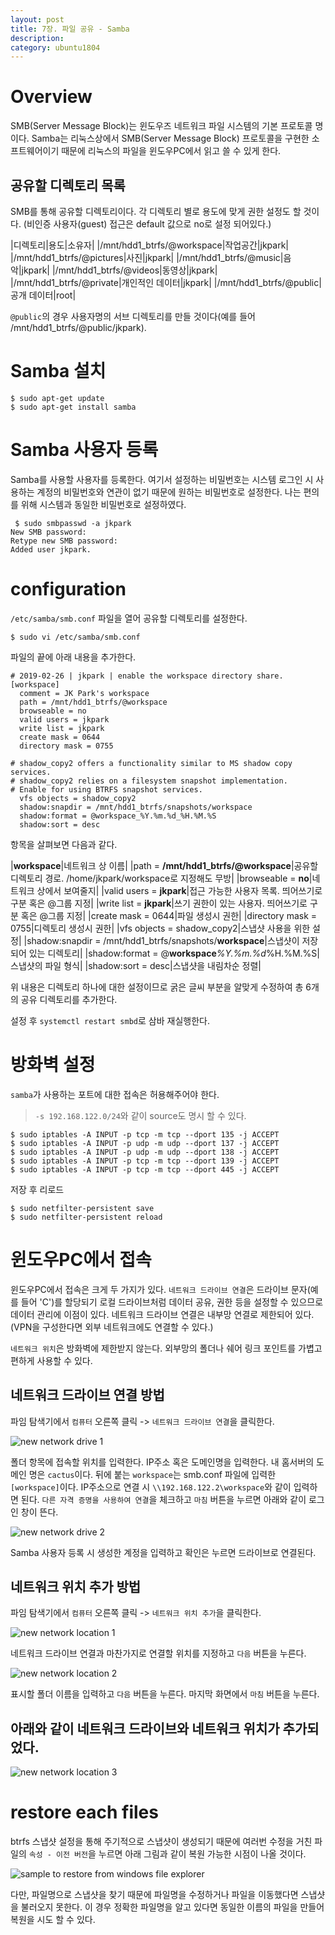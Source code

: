 ```yaml
---
layout: post
title: 7장. 파일 공유 - Samba
description:
category: ubuntu1804
---
```


# Overview

SMB(Server Message Block)는 윈도우즈 네트워크 파일 시스템의 기본 프로토콜 명이다. Samba는 리눅스상에서 SMB(Server Message Block) 프로토콜을 구현한 소프트웨어이기 때문에 리눅스의 파일을 윈도우PC에서 읽고 쓸 수 있게 한다.

## 공유할 디렉토리 목록

SMB를 통해 공유할 디렉토리이다. 각 디렉토리 별로 용도에 맞게 권한 설정도 할 것이다. (비인증 사용자(guest) 접근은 default 값으로 no로 설정 되어있다.)

|디렉토리|용도|소유자|
|/mnt/hdd1_btrfs/@workspace|작업공간|jkpark|
|/mnt/hdd1_btrfs/@pictures|사진|jkpark|
|/mnt/hdd1_btrfs/@music|음악|jkpark|
|/mnt/hdd1_btrfs/@videos|동영상|jkpark|
|/mnt/hdd1_btrfs/@private|개인적인 데이터|jkpark|
|/mnt/hdd1_btrfs/@public|공개 데이터|root|

`@public`의 경우 사용자명의 서브 디렉토리를 만들 것이다(예를 들어 /mnt/hdd1_btrfs/@public/jkpark).

# Samba 설치

```
$ sudo apt-get update
$ sudo apt-get install samba
```

# Samba 사용자 등록

Samba를 사용할 사용자를 등록한다. 여기서 설정하는 비밀번호는 시스템 로그인 시 사용하는 계정의 비밀번호와 연관이 없기 때문에 원하는 비밀번호로 설정한다. 나는 편의를 위해 시스템과 동일한 비밀번호로 설정하였다.

```
 $ sudo smbpasswd -a jkpark
New SMB password:
Retype new SMB password:
Added user jkpark.
```

# configuration

`/etc/samba/smb.conf` 파일을 열어 공유할 디렉토리를 설정한다.

```
$ sudo vi /etc/samba/smb.conf
```

파일의 끝에 아래 내용을 추가한다. 

```
# 2019-02-26 | jkpark | enable the workspace directory share.
[workspace]
  comment = JK Park's workspace
  path = /mnt/hdd1_btrfs/@workspace
  browseable = no
  valid users = jkpark
  write list = jkpark
  create mask = 0644
  directory mask = 0755

# shadow_copy2 offers a functionality similar to MS shadow copy services.
# shadow_copy2 relies on a filesystem snapshot implementation.
# Enable for using BTRFS snapshot services.
  vfs objects = shadow_copy2
  shadow:snapdir = /mnt/hdd1_btrfs/snapshots/workspace
  shadow:format = @workspace_%Y.%m.%d_%H.%M.%S
  shadow:sort = desc
```

항목을 살펴보면 다음과 같다.

|**workspace**|네트워크 상 이름|
|path = **/mnt/hdd1_btrfs/@workspace**|공유할 디렉토리 경로. /home/jkpark/workspace로 지정해도 무방|
|browseable = **no**|네트워크 상에서 보여줄지|
|valid users = **jkpark**|접근 가능한 사용자 목록. 띄어쓰기로 구분 혹은 @그룹 지정|
|write list = **jkpark**|쓰기 권한이 있는 사용자. 띄어쓰기로 구분 혹은 @그룹 지정|
|create mask = 0644|파일 생성시 권한|
|directory mask = 0755|디렉토리 생성시 권한|
|vfs objects = shadow_copy2|스냅샷 사용을 위한 설정|
|shadow:snapdir = /mnt/hdd1_btrfs/snapshots/**workspace**|스냅샷이 저장되어 있는 디렉토리|
|shadow:format = @**workspace**_%Y.%m.%d_%H.%M.%S|스냅샷의 파일 형식|
|shadow:sort = desc|스냅샷을 내림차순 정렬|

위 내용은 디렉토리 하나에 대한 설정이므로 굵은 글씨 부분을 알맞게 수정하여 총 6개의 공유 디렉토리를 추가한다. 


설정 후 `systemctl restart smbd`로 삼바 재실행한다.

# 방화벽 설정

`samba`가 사용하는 포트에 대한 접속은 허용해주어야 한다. 

> `-s 192.168.122.0/24`와 같이 source도 명시 할 수 있다.

```
$ sudo iptables -A INPUT -p tcp -m tcp --dport 135 -j ACCEPT
$ sudo iptables -A INPUT -p udp -m udp --dport 137 -j ACCEPT
$ sudo iptables -A INPUT -p udp -m udp --dport 138 -j ACCEPT
$ sudo iptables -A INPUT -p tcp -m tcp --dport 139 -j ACCEPT
$ sudo iptables -A INPUT -p tcp -m tcp --dport 445 -j ACCEPT
```

저장 후 리로드

```
$ sudo netfilter-persistent save
$ sudo netfilter-persistent reload
```

# 윈도우PC에서 접속

윈도우PC에서 접속은 크게 두 가지가 있다. `네트워크 드라이브 연결`은 드라이브 문자(예를 들어 'C')를 할당되기 로컬 드라이브처럼 데이터 공유, 권한 등을 설정할 수 있으므로 데이터 관리에 이점이 있다. 네트워크 드라이브 연결은 내부망 연결로 제한되어 있다. (VPN을 구성한다면 외부 네트워크에도 연결할 수 있다.)

`네트워크 위치`은 방화벽에 제한받지 않는다. 외부망의 폴더나 쉐어 링크 포인트를 가볍고 편하게 사용할 수 있다.

## 네트워크 드라이브 연결 방법

파임 탐색기에서 `컴퓨터` 오른쪽 클릭 -> `네트워크 드라이브 연결`을 클릭한다.

![new network drive 1](/images/ubuntu1804/samba/networkdrive1.png)

폴더 항목에 접속할 위치를 입력한다. IP주소 혹은 도메인명을 입력한다. 내 홈서버의 도메인 명은 `cactus`이다. 뒤에 붙는 `workspace`는 smb.conf 파일에 입력한 `[workspace]`이다. IP주소으로 연결 시 `\\192.168.122.2\workspace`와 같이 입력하면 된다. `다른 자격 증명을 사용하여 연결`을 체크하고 `마침` 버튼을 누르면 아래와 같이 로그인 창이 뜬다.

![new network drive 2](/images/ubuntu1804/samba/networkdrive2.png)

Samba 사용자 등록 시 생성한 계정을 입력하고 확인은 누르면 드라이브로 연결된다.

## 네트워크 위치 추가 방법


파임 탐색기에서 `컴퓨터` 오른쪽 클릭 -> `네트워크 위치 추가`을 클릭한다.

![new network location 1](/images/ubuntu1804/samba/networklocation1.png)

네트워크 드라이브 연결과 마찬가지로 연결할 위치를 지정하고 `다음` 버튼을 누른다.

![new network location 2](/images/ubuntu1804/samba/networklocation2.png)

표시할 폴더 이름을 입력하고 `다음` 버튼을 누른다. 마지막 화면에서 `마침` 버튼을 누른다.

## 아래와 같이 네트워크 드라이브와 네트워크 위치가 추가되었다.

![new network location 3](/images/ubuntu1804/samba/networklocation3.png)

# restore each files

btrfs 스냅샷 설정을 통해 주기적으로 스냅샷이 생성되기 때문에 여러번 수정을 거친 파일의 `속성 - 이전 버전`을 누르면 아래 그림과 같이 복원 가능한 시점이 나올 것이다.

![sample to restore from windows file explorer](/images/ubuntu1804/btrfs/00.png)

다만, 파일명으로 스냅샷을 찾기 때문에 파일명을 수정하거나 파일을 이동했다면 스냅샷을 불러오지 못한다. 이 경우 정확한 파일명을 알고 있다면 동일한 이름의 파일을 만들어 복원을 시도 할 수 있다.
